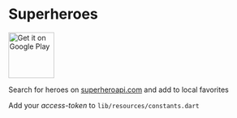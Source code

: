 # Superheroes

<a href='https://play.google.com/store/apps/details?id=com.carapacik.superheroes'><img alt='Get it on Google Play' src='https://play.google.com/intl/en_us/badges/images/generic/en_badge_web_generic.png' height='90px'/></a>

Search for heroes on <a href='https://superheroapi.com/'>superheroapi.com</a> and add to local favorites

Add your *access-token* to `lib/resources/constants.dart`
